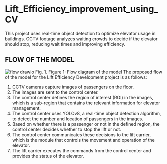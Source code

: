 # Lift_Efficiency_improvement_using_CV
This project uses real-time object detection to optimize elevator usage in buildings. CCTV footage analyzes waiting crowds to decide if the elevator should stop, reducing wait times and improving efficiency.

## FLOW OF THE MODEL

![flow drawio](https://github.com/Saptharishee/Lift_Efficiency_improvement_using_CV/assets/82307484/133bdb1c-650c-4a94-a4ae-99fa6240e81c)
Fig. 1. Figure 1: Flow diagram of the model
The proposed flow of the model for the Lift Efficiency
Development project is as follows:
1) CCTV cameras capture images of passengers on the
floor.
2) The images are sent to the control center.
3) The control center defines the region of interest (ROI)
in the images, which is a sub-region that contains the
relevant information for elevator management.
4) The control center uses YOLOv8, a real-time object
detection algorithm, to detect the number and location
of passengers in the images.
5) Based on whether there is a passenger or not in the
defined region, the control center decides whether to stop
the lift or not.
6) The control center communicates these decisions to
the lift carrier, which is the module that controls the
movement and operation of the elevator.
7) The lift carrier executes the commands from the control
center and provides the status of the elevator.

